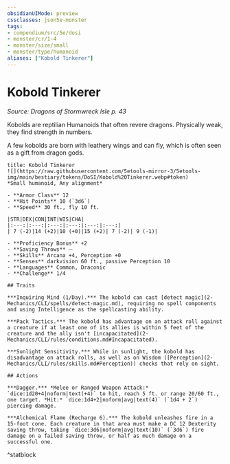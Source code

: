 ```yaml
---
obsidianUIMode: preview
cssclasses: json5e-monster
tags:
- compendium/src/5e/dosi
- monster/cr/1-4
- monster/size/small
- monster/type/humanoid
aliases: ["Kobold Tinkerer"]
---
```

# Kobold Tinkerer
*Source: Dragons of Stormwreck Isle p. 43*  

Kobolds are reptilian Humanoids that often revere dragons. Physically weak, they find strength in numbers.

A few kobolds are born with leathery wings and can fly, which is often seen as a gift from dragon gods.

```ad-statblock
title: Kobold Tinkerer
![](https://raw.githubusercontent.com/5etools-mirror-3/5etools-img/main/bestiary/tokens/DoSI/Kobold%20Tinkerer.webp#token)
*Small humanoid, Any alignment*

- **Armor Class** 12
- **Hit Points** 10 (`3d6`)
- **Speed** 30 ft., fly 10 ft.

|STR|DEX|CON|INT|WIS|CHA|
|:---:|:---:|:---:|:---:|:---:|:---:|
| 7 (-2)|14 (+2)|10 (+0)|15 (+2)| 7 (-2)| 9 (-1)|

- **Proficiency Bonus** +2
- **Saving Throws** ⏤
- **Skills** Arcana +4, Perception +0
- **Senses** darkvision 60 ft., passive Perception 10
- **Languages** Common, Draconic
- **Challenge** 1/4

## Traits

***Inquiring Mind (1/Day).*** The kobold can cast [detect magic](2-Mechanics/CLI/spells/detect-magic.md), requiring no spell components and using Intelligence as the spellcasting ability.

***Pack Tactics.*** The kobold has advantage on an attack roll against a creature if at least one of its allies is within 5 feet of the creature and the ally isn't [incapacitated](2-Mechanics/CLI/rules/conditions.md#Incapacitated).

***Sunlight Sensitivity.*** While in sunlight, the kobold has disadvantage on attack rolls, as well as on Wisdom ([Perception](2-Mechanics/CLI/rules/skills.md#Perception)) checks that rely on sight.

## Actions

***Dagger.*** *Melee or Ranged Weapon Attack:* `dice:1d20+4|noform|text(+4)` to hit, reach 5 ft. or range 20/60 ft., one target. *Hit:* `dice:1d4+2|noform|avg|text(4)` (`1d4 + 2`) piercing damage.

***Alchemical Flame (Recharge 6).*** The kobold unleashes fire in a 15-foot cone. Each creature in that area must make a DC 12 Dexterity saving throw, taking `dice:3d6|noform|avg|text(10)` (`3d6`) fire damage on a failed saving throw, or half as much damage on a successful one.
```
^statblock